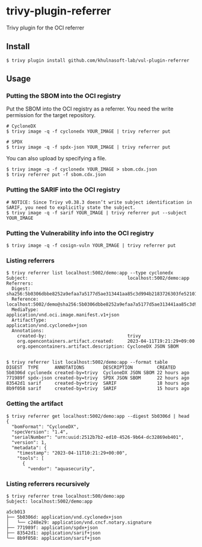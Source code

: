 # trivy-plugin-referrer

Trivy plugin for the OCI referrer

## Install

```
$ trivy plugin install github.com/khulnasoft-lab/vul-plugin-referrer
```

## Usage

### Putting the SBOM into the OCI registry

Put the SBOM into the OCI registry as a referrer.
You need the write permission for the target repository.
```
# CycloneDX
$ trivy image -q -f cyclonedx YOUR_IMAGE | trivy referrer put

# SPDX
$ trivy image -q -f spdx-json YOUR_IMAGE | trivy referrer put
```

You can also upload by specifying a file.
```
$ trivy image -q -f cyclonedx YOUR_IMAGE > sbom.cdx.json
$ trivy referrer put -f sbom.cdx.json
```

### Putting the SARIF into the OCI registry
```
# NOTICE: Since Trivy v0.38.3 doesn’t write subject identification in SARIF, you need to explicitly state the subject.
$ trivy image -q -f sarif YOUR_IMAGE | trivy referrer put --subject YOUR_IMAGE
```

### Putting the Vulnerability info into the OCI registry
```
$ trivy image -q -f cosign-vuln YOUR_IMAGE | trivy referrer put
```

### Listing referrers
```
$ trivy referrer list localhost:5002/demo:app --type cyclonedx
Subject:                                     localhost:5002/demo:app
Referrers:                                    
  Digest:                                    sha256:5b0306dbbe8252a9efaa7a5177d5ae313441aa85c3d994b2183726303fe52101
  Reference:                                 localhost:5002/demo@sha256:5b0306dbbe8252a9efaa7a5177d5ae313441aa85c3d994b2183726303fe52101
  MediaType:                                 application/vnd.oci.image.manifest.v1+json
  ArtifactType:                              application/vnd.cyclonedx+json
  Annotations:                               
    created-by:                              trivy
    org.opencontainers.artifact.created:     2023-04-11T19:21:29+09:00
    org.opencontainers.artifact.description: CycloneDX JSON SBOM


$ trivy referrer list localhost:5002/demo:app --format table
DIGEST  TYPE      ANNOTATIONS       DESCRIPTION         CREATED
5b0306d cyclonedx created-by=trivy  CycloneDX JSON SBOM 22 hours ago
771989f spdx-json created-by=trivy  SPDX JSON SBOM      22 hours ago
83542d1 sarif     created-by=trivy  SARIF               18 hours ago
8b9f058 sarif     created-by=trivy  SARIF               15 hours ago
```

### Getting the artifact

```
$ trivy referrer get localhost:5002/demo:app --digest 5b0306d | head
{
  "bomFormat": "CycloneDX",
  "specVersion": "1.4",
  "serialNumber": "urn:uuid:2512b7b2-ed10-4526-9b64-dc32869eb401",
  "version": 1,
  "metadata": {
    "timestamp": "2023-04-11T10:21:29+00:00",
    "tools": [
      {
        "vendor": "aquasecurity",

```

### Listing referrers recursively

```
$ trivy referrer tree localhost:500/demo:app
Subject: localhost:5002/demo:app

a5cb013
├── 5b0306d: application/vnd.cyclonedx+json
│   └── c248e29: application/vnd.cncf.notary.signature
├── 771989f: application/spdx+json
├── 83542d1: application/sarif+json
└── 8b9f058: application/sarif+json
```
